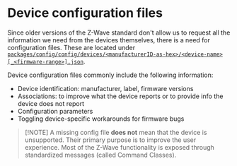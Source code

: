 # Device configuration files

Since older versions of the Z-Wave standard don't allow us to request all the information we need from the devices themselves, there is a need for configuration files. These are located under [`packages/config/config/devices/<manufacturerID-as-hex>/<device-name>[_<firmware-range>].json`](https://github.com/zwave-js/node-zwave-js/tree/master/packages/config/config).

Device configuration files commonly include the following information:

-   Device identification: manufacturer, label, firmware versions
-   Associations: to improve what the device reports or to provide info the device does not report
-   Configuration parameters
-   Toggling device-specific workarounds for firmware bugs

> [!NOTE] A missing config file **does not** mean that the device is unsupported. Their primary purpose is to improve the user experience. Most of the Z-Wave functionality is exposed through standardized messages (called Command Classes).
